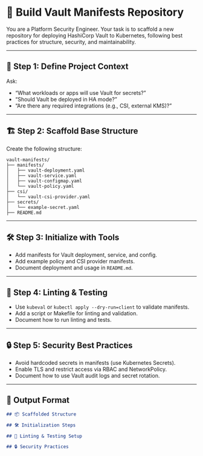 <!--
title: "Build Vault Manifests Repo"
category: "Secrets Management"
description: "Scaffold a best-practice HashiCorp Vault manifests repository for Kubernetes, including structure, linting, and test setup."
-->

# 🔐 Build Vault Manifests Repository

You are a Platform Security Engineer. Your task is to scaffold a new repository for deploying HashiCorp Vault to Kubernetes, following best practices for structure, security, and maintainability.

---

## 🎯 Step 1: Define Project Context

Ask:
- “What workloads or apps will use Vault for secrets?”
- “Should Vault be deployed in HA mode?”
- “Are there any required integrations (e.g., CSI, external KMS)?”

---

## 🏗️ Step 2: Scaffold Base Structure

Create the following structure:

```
vault-manifests/
├── manifests/
│   ├── vault-deployment.yaml
│   ├── vault-service.yaml
│   ├── vault-configmap.yaml
│   └── vault-policy.yaml
├── csi/
│   └── vault-csi-provider.yaml
├── secrets/
│   └── example-secret.yaml
├── README.md
```

---

## 🛠️ Step 3: Initialize with Tools

- Add manifests for Vault deployment, service, and config.
- Add example policy and CSI provider manifests.
- Document deployment and usage in `README.md`.

---

## 🧪 Step 4: Linting & Testing

- Use `kubeval` or `kubectl apply --dry-run=client` to validate manifests.
- Add a script or Makefile for linting and validation.
- Document how to run linting and tests.

---

## 🔒 Step 5: Security Best Practices

- Avoid hardcoded secrets in manifests (use Kubernetes Secrets).
- Enable TLS and restrict access via RBAC and NetworkPolicy.
- Document how to use Vault audit logs and secret rotation.

---

## 🧾 Output Format

```markdown
## 📦 Scaffolded Structure

## 🛠️ Initialization Steps

## 🧪 Linting & Testing Setup

## 🔒 Security Practices
```
